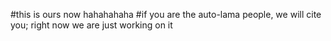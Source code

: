 #this is ours now hahahahaha
#if you are the auto-lama people, we will cite you; right now we are just working on it

